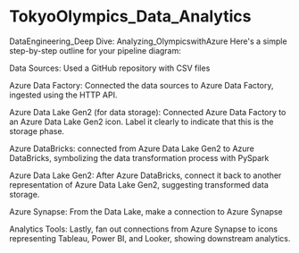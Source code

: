 # TokyoOlympics_Data_Analytics
DataEngineering_Deep Dive: Analyzing_OlympicswithAzure
Here's a simple step-by-step outline for your pipeline diagram:

Data Sources: Used a GitHub repository with CSV files 

Azure Data Factory: Connected the data sources to Azure Data Factory, ingested using the HTTP API.

Azure Data Lake Gen2 (for data storage): Connected Azure Data Factory to an Azure Data Lake Gen2 icon. Label it clearly to indicate that this is the storage phase.

Azure DataBricks: connected from Azure Data Lake Gen2 to Azure DataBricks, symbolizing the data transformation process with PySpark

Azure Data Lake Gen2: After Azure DataBricks, connect it back to another representation of Azure Data Lake Gen2, suggesting transformed data storage.

Azure Synapse: From the Data Lake, make a connection to Azure Synapse

Analytics Tools: Lastly, fan out connections from Azure Synapse to icons representing Tableau, Power BI, and Looker, showing downstream analytics.
